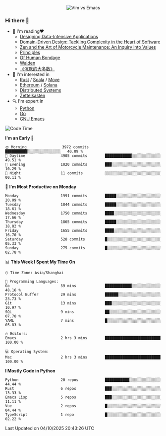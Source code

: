 <p align="center">
    <img src="https://gist.githubusercontent.com/coldnight/e696baffb094e71c96cb302118878eae/raw/40ea5053a6f66cc65f90f437e4173497da225958/banner.gif" alt="Vim vs Emacs" />
</p>

### Hi there 👋

- 📖 I'm reading❤️
    + [Designing Data-Intensive Applications](https://www.oreilly.com/library/view/designing-data-intensive-applications/9781491903063/)
    + [Domain-Driven Design: Tackling Complexity in the Heart of Software](https://www.dddcommunity.org/book/evans_2003/)
    + [Zen and the Art of Motorcycle Maintenance: An Inquiry into Values](https://en.wikipedia.org/wiki/Zen_and_the_Art_of_Motorcycle_Maintenance)
    + [Principles](https://www.principles.com/)
    + [Of Human Bondage](https://en.wikipedia.org/wiki/Of_Human_Bondage)
    + [Walden](https://en.wikipedia.org/wiki/Walden)
    + [《沉默的大多数》](https://en.wikipedia.org/wiki/Silent_majority)
- 🌱 I'm interested in
    + [Rust](https://www.rust-lang.org/) / [Scala](https://www.scala-lang.org/) / [Move](https://github.com/move-language/move/)
    + [Ethereum](https://ethereum.org/en/) / [Solana](https://solana.com/)
	+ [Distributed Systems](https://www.linuxzen.com/notes/topics/20200320174417_%E5%88%86%E5%B8%83%E5%BC%8F/)
	+ [Zettelkasten](https://www.linuxzen.com/notes/notes/20220120080920-slip_box/)
- 🔍 I'm expert in
    + [Python](https://www.python.org/)
    + [Go](https://go.dev/)
    + [GNU Emacs](https://www.gnu.org/software/emacs/)

<!--START_SECTION:waka-->
![Code Time](http://img.shields.io/badge/Code%20Time-3%2C453%20hrs%2013%20mins-blue)

**I'm an Early 🐤** 

```text
🌞 Morning                3972 commits        ██████████░░░░░░░░░░░░░░░   40.09 % 
🌆 Daytime                4905 commits        ████████████░░░░░░░░░░░░░   49.51 % 
🌃 Evening                1020 commits        ███░░░░░░░░░░░░░░░░░░░░░░   10.29 % 
🌙 Night                  11 commits          ░░░░░░░░░░░░░░░░░░░░░░░░░   00.11 % 
```
📅 **I'm Most Productive on Monday** 

```text
Monday                   1991 commits        █████░░░░░░░░░░░░░░░░░░░░   20.09 % 
Tuesday                  1844 commits        █████░░░░░░░░░░░░░░░░░░░░   18.61 % 
Wednesday                1750 commits        ████░░░░░░░░░░░░░░░░░░░░░   17.66 % 
Thursday                 1865 commits        █████░░░░░░░░░░░░░░░░░░░░   18.82 % 
Friday                   1655 commits        ████░░░░░░░░░░░░░░░░░░░░░   16.70 % 
Saturday                 528 commits         █░░░░░░░░░░░░░░░░░░░░░░░░   05.33 % 
Sunday                   275 commits         █░░░░░░░░░░░░░░░░░░░░░░░░   02.78 % 
```


📊 **This Week I Spent My Time On** 

```text
🕑︎ Time Zone: Asia/Shanghai

💬 Programming Languages: 
Go                       59 mins             ████████████░░░░░░░░░░░░░   48.16 % 
Protocol Buffer          29 mins             ██████░░░░░░░░░░░░░░░░░░░   23.73 % 
Git                      13 mins             ███░░░░░░░░░░░░░░░░░░░░░░   10.97 % 
SQL                      9 mins              ██░░░░░░░░░░░░░░░░░░░░░░░   07.78 % 
YAML                     7 mins              █░░░░░░░░░░░░░░░░░░░░░░░░   05.83 % 

🔥 Editors: 
Emacs                    2 hrs 3 mins        █████████████████████████   100.00 % 

💻 Operating System: 
Mac                      2 hrs 3 mins        █████████████████████████   100.00 % 
```

**I Mostly Code in Python** 

```text
Python                   20 repos            ███████████░░░░░░░░░░░░░░   44.44 % 
Rust                     6 repos             ███░░░░░░░░░░░░░░░░░░░░░░   13.33 % 
Emacs Lisp               5 repos             ███░░░░░░░░░░░░░░░░░░░░░░   11.11 % 
Vue                      2 repos             █░░░░░░░░░░░░░░░░░░░░░░░░   04.44 % 
TypeScript               1 repo              █░░░░░░░░░░░░░░░░░░░░░░░░   02.22 % 
```




 Last Updated on 04/10/2025 20:43:26 UTC
<!--END_SECTION:waka-->
